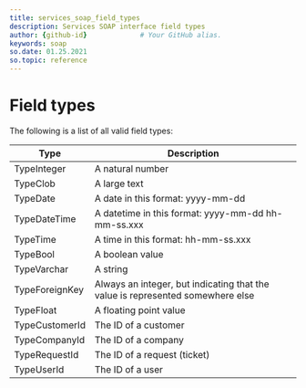 ```yaml
---
title: services_soap_field_types
description: Services SOAP interface field types
author: {github-id}             # Your GitHub alias.
keywords: soap
so.date: 01.25.2021
so.topic: reference
---
```


# Field types

The following is a list of all valid field types:

| Type | Description |
|---|---|
| TypeInteger | A natural number |
| TypeClob | A large text |
| TypeDate | A date in this format: yyyy-mm-dd |
| TypeDateTime | A datetime in this format: yyyy-mm-dd hh-mm-ss.xxx |
| TypeTime | A time in this format: hh-mm-ss.xxx |
| TypeBool | A boolean value |
| TypeVarchar | A string |
| TypeForeignKey | Always an integer, but indicating that the value is represented somewhere else |
| TypeFloat | A floating point value |
| TypeCustomerId | The ID of a customer |
| TypeCompanyId | The ID of a company |
| TypeRequestId | The ID of a request (ticket) |
| TypeUserId | The ID of a user |
